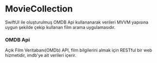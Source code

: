 # MovieCollection
SwiftUI ile oluşturulmuş OMDB Api kullananarak verileri MVVM yapısına uygun şekilde çekip kullanan film arama uygulamasıdır.

### OMDB Api  
Açık Film Veritabanı(OMDb) API, film bilgilerini almak için RESTful bir web hizmetidir, imdb'ye ait verileri içerir.

